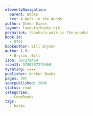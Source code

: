```yaml
---
eleventyNavigation:
  parent: Books
  key: A Walk in the Woods
author: Glenn Dixon
layout: layouts/books.njk
permalink: /books/a-walk-in-the-woods/
Book Id:
  - 9791
bookauthor: Bill Bryson
Author l-f:
  - Bryson, Bill
isbn: 307279464
isbn13: 9780307279460
myrating: ★★★★
publisher: Anchor Books
pages: 397
yearpublished: 2006
status: read
categories:
  - GoodReads
tags:
  - books
---
```

